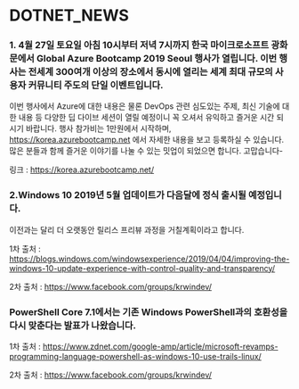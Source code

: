 # DOTNET_NEWS

### 1. 4월 27일 토요일 아침 10시부터 저녁 7시까지 한국 마이크로소프트 광화문에서 Global Azure Bootcamp 2019 Seoul 행사가 열립니다. 이번 행사는 전세계 300여개 이상의 장소에서 동시에 열리는 세계 최대 규모의 사용자 커뮤니티 주도의 단일 이벤트입니다.
이번 행사에서 Azure에 대한 내용은 물론 DevOps 관련 심도있는 주제, 최신 기술에 대한 내용 등 다양한 딥 다이브 세션이 열릴 예정이니 꼭 오셔서 유익하고 즐거운 시간 되시기 바랍니다.
행사 참가비는 1만원에서 시작하며, https://korea.azurebootcamp.net 에서 자세한 내용을 보고 등록하실 수 있습니다.
많은 분들과 함께 즐거운 이야기를 나눌 수 있는 밋업이 되었으면 합니다. 고맙습니다-

링크 : https://korea.azurebootcamp.net/ 

### 2.Windows 10 2019년 5월 업데이트가 다음달에 정식 출시될 예정입니다. 
이전과는 달리 더 오랫동안 릴리스 프리뷰 과정을 거칠계획이라고 합니다.

1차 출처 : https://blogs.windows.com/windowsexperience/2019/04/04/improving-the-windows-10-update-experience-with-control-quality-and-transparency/

2차 출처 : https://www.facebook.com/groups/krwindev/

###  PowerShell Core 7.1에서는 기존 Windows PowerShell과의 호환성을 다시 맞춘다는 발표가 나왔습니다.

1차 출처 : https://www.zdnet.com/google-amp/article/microsoft-revamps-programming-language-powershell-as-windows-10-use-trails-linux/

2차 출처 : https://www.facebook.com/groups/krwindev/

